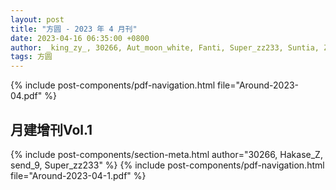 ```yaml
---
layout: post
title: "方圆 - 2023 年 4 月刊"
date: 2023-04-16 06:35:00 +0800
author: _king_zy_, 30266, Aut_moon_white, Fanti, Super_zz233, Suntia, Zero_O5
tags: 方圆
---
```


{% include post-components/pdf-navigation.html file="Around-2023-04.pdf" %}

## 月建增刊Vol.1
{% include post-components/section-meta.html author="30266, Hakase_Z, send_9, Super_zz233" %}
{% include post-components/pdf-navigation.html file="Around-2023-04-1.pdf" %}